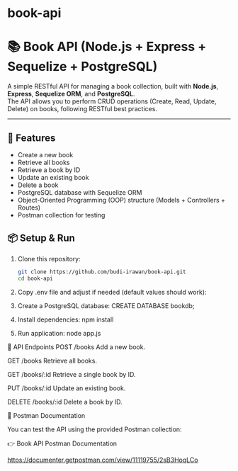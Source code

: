 # book-api

# 📚 Book API (Node.js + Express + Sequelize + PostgreSQL)

A simple RESTful API for managing a book collection, built with **Node.js**, **Express**, **Sequelize ORM**, and **PostgreSQL**.  
The API allows you to perform CRUD operations (Create, Read, Update, Delete) on books, following RESTful best practices.  

---

## 🚀 Features
- Create a new book
- Retrieve all books
- Retrieve a book by ID
- Update an existing book
- Delete a book
- PostgreSQL database with Sequelize ORM
- Object-Oriented Programming (OOP) structure (Models + Controllers + Routes)
- Postman collection for testing

## 📦 Setup & Run 
1. Clone this repository:
   ```bash
   git clone https://github.com/budi-irawan/book-api.git
   cd book-api

2. Copy .env file and adjust if needed (default values should work):

3. Create a PostgreSQL database:
   CREATE DATABASE bookdb;

4. Install dependencies:
   npm install

5. Run application:
   node app.js


📖 API Endpoints
POST /books
Add a new book.

GET /books
Retrieve all books.

GET /books/:id
Retrieve a single book by ID.

PUT /books/:id
Update an existing book.

DELETE /books/:id
Delete a book by ID.


🧪 Postman Documentation

You can test the API using the provided Postman collection:

👉 Book API Postman Documentation

https://documenter.getpostman.com/view/11119755/2sB3HoqLCo